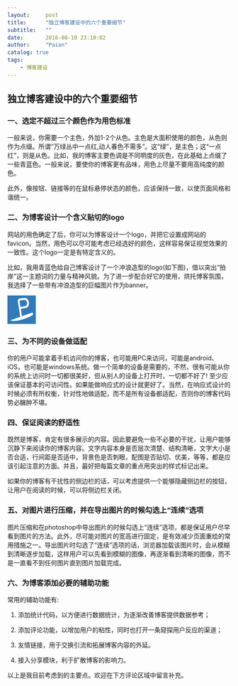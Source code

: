 ```yaml
---
layout:     post
title:      "独立博客建设中的六个重要细节"
subtitle:   ""
date:       2016-08-10 23:10:02
author:     "Paian"
catalog: true
tags:
    - 博客建设
---
```


## 独立博客建设中的六个重要细节

### 一、选定不超过三个颜色作为用色标准

一般来说，你需要一个主色，外加1-2个从色。主色是大面积使用的颜色，从色则作为点缀。所谓“万绿丛中一点红,动人春色不需多”。这“绿”，是主色；这“一点红”，则是从色。比如，我的博客主要色调是不同明度的灰色，在此基础上点缀了一些青蓝色。一般来说，要使你的博客更有品味，用色上尽量不要用高纯度的颜色。

此外，像按钮、链接等的在鼠标悬停状态的颜色，应该保持一致，以使页面风格和谐统一。

### 二、为博客设计一个含义贴切的logo

网站的用色确定了后，你可以为博客设计一个logo，并把它设置成网站的favicon。当然，用色可以尽可能考虑已经选好的颜色，这样容易保证视觉效果的一致性。这个logo一定是有特定含义的。

比如，我用青蓝色给自己博客设计了一个冲浪造型的logo(如下图)，借以突出“拍岸”这一主题词的力量与精神风貌。为了进一步配合好它的使用，烘托博客氛围，我选择了一些带有冲浪造型的巨幅图片作为banner。

![logo](/img/in-post/favicon.png)

### 三、为不同的设备做适配

你的用户可能拿着手机访问你的博客，也可能用PC来访问，可能是android、iOS，也可能是windows系统。做一个简单的设备是需要的，不然，很有可能从你的系统上访问时一切都很美好，但从别人的设备上打开时，一切都不好了! 至少应该保证基本的可访问性。如果能做响应式的设计就更好了。当然，在响应式设计的时候必须有所权衡，针对性地做适配，而不是所有设备都适配，否则你的博客代码势必臃肿不堪。

### 四、保证阅读的舒适性

既然是博客，肯定有很多展示的内容。因此要避免一些不必要的干扰，让用户能够沉静下来阅读你的博客内容。文字内容本身是否层次清楚、结构清晰，文字大小是否合适，行间距是否适中，背景色是否刺眼，配图是否贴切、优美，等等，都是应该引起注意的方面。并且，最好把每篇文章的重点用突出的样式标记出来。

如果你的博客有干扰性的侧边栏的话，可以考虑提供一个能够隐藏侧边栏的按钮，让用户在阅读的时候，可以将侧边栏关闭。

### 五、对图片进行压缩，并在导出图片的时候勾选上“连续”选项

图片压缩和在photoshop中导出图片的时候勾选上“连续”选项，都是保证用户尽早看到图片的方法。此外，尽可能对图片的宽高进行固定，是有效减少页面重绘的常用措施之一。导出图片时勾选了“连续”选项的话，浏览器加载该图片时，会从模糊到清晰逐步加载，这样用户可以先看到模糊的图像，再逐渐看到清晰的图像，而不是一直看不到任何图片直到图片加载完成。

### 六、为博客添加必要的辅助功能

常用的辅助功能有:

1. 添加统计代码，以方便进行数据统计，为逐渐改善博客提供数据参考；

2. 添加评论功能，以增加用户的粘性，同时也打开一条窥探用户反应的渠道；

3. 友情链接，用于交换引流和拓展博客内容的外延。

4. 接入分享模块，利于扩散博客的影响力。

以上是我目前考虑到的主要点。欢迎在下方评论区域中留言补充。

